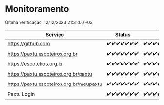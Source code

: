 # Monitoramento

Última verificação: 12/12/2023 21:31:00 -03

|Serviço|Status|Últimas 24h|
|---|---|---|
|https://github.com|<span title="2023-12-05: OK=24">✔️</span><span title="2023-12-06: OK=23">✔️</span><span title="2023-12-07: OK=24">✔️</span><span title="2023-12-08: OK=24">✔️</span><span title="2023-12-09: OK=24">✔️</span><span title="2023-12-10: OK=24">✔️</span><span title="2023-12-11: OK=24">✔️</span>|<span title="11/12/2023 21:31:00 -03 : 200">✔️</span><span title="11/12/2023 22:49:00 -03 : 200">✔️</span><span title="11/12/2023 23:22:00 -03 : 200">✔️</span><span title="12/12/2023 00:07:00 -03 : 200">✔️</span><span title="12/12/2023 01:08:00 -03 : 200">✔️</span><span title="12/12/2023 02:06:00 -03 : 200">✔️</span><span title="12/12/2023 03:08:00 -03 : 200">✔️</span><span title="12/12/2023 04:06:00 -03 : 200">✔️</span><span title="12/12/2023 05:09:00 -03 : 200">✔️</span><span title="12/12/2023 06:06:00 -03 : 200">✔️</span><span title="12/12/2023 07:07:00 -03 : 200">✔️</span><span title="12/12/2023 08:04:00 -03 : 200">✔️</span><span title="12/12/2023 09:11:00 -03 : 200">✔️</span><span title="12/12/2023 10:09:00 -03 : 200">✔️</span><span title="12/12/2023 11:06:00 -03 : 200">✔️</span><span title="12/12/2023 12:06:00 -03 : 200">✔️</span><span title="12/12/2023 13:07:00 -03 : 200">✔️</span><span title="12/12/2023 14:05:00 -03 : 200">✔️</span><span title="12/12/2023 15:08:00 -03 : 200">✔️</span><span title="12/12/2023 16:04:00 -03 : 200">✔️</span><span title="12/12/2023 17:07:00 -03 : 200">✔️</span><span title="12/12/2023 18:04:00 -03 : 200">✔️</span><span title="12/12/2023 19:05:00 -03 : 200">✔️</span><span title="12/12/2023 20:06:00 -03 : 200">✔️</span><span title="12/12/2023 21:31:00 -03 : 200">✔️</span>|
|https://paxtu.escoteiros.org.br|<span title="2023-12-05: OK=24">✔️</span><span title="2023-12-06: OK=23">✔️</span><span title="2023-12-07: OK=24">✔️</span><span title="2023-12-08: OK=24">✔️</span><span title="2023-12-09: OK=24">✔️</span><span title="2023-12-10: OK=24">✔️</span><span title="2023-12-11: OK=24">✔️</span>|<span title="11/12/2023 21:31:00 -03 : 200">✔️</span><span title="11/12/2023 22:49:00 -03 : 200">✔️</span><span title="11/12/2023 23:22:00 -03 : 200">✔️</span><span title="12/12/2023 00:07:00 -03 : 200">✔️</span><span title="12/12/2023 01:08:00 -03 : 200">✔️</span><span title="12/12/2023 02:06:00 -03 : 200">✔️</span><span title="12/12/2023 03:08:00 -03 : 200">✔️</span><span title="12/12/2023 04:06:00 -03 : 200">✔️</span><span title="12/12/2023 05:09:00 -03 : 200">✔️</span><span title="12/12/2023 06:06:00 -03 : 200">✔️</span><span title="12/12/2023 07:07:00 -03 : 200">✔️</span><span title="12/12/2023 08:04:00 -03 : 200">✔️</span><span title="12/12/2023 09:11:00 -03 : 200">✔️</span><span title="12/12/2023 10:09:00 -03 : 200">✔️</span><span title="12/12/2023 11:06:00 -03 : 200">✔️</span><span title="12/12/2023 12:06:00 -03 : 200">✔️</span><span title="12/12/2023 13:07:00 -03 : 200">✔️</span><span title="12/12/2023 14:05:00 -03 : 200">✔️</span><span title="12/12/2023 15:08:00 -03 : 200">✔️</span><span title="12/12/2023 16:04:00 -03 : 200">✔️</span><span title="12/12/2023 17:07:00 -03 : 200">✔️</span><span title="12/12/2023 18:04:00 -03 : 200">✔️</span><span title="12/12/2023 19:05:00 -03 : 200">✔️</span><span title="12/12/2023 20:06:00 -03 : 200">✔️</span><span title="12/12/2023 21:31:00 -03 : 200">✔️</span>|
|https://escoteiros.org.br|<span title="2023-12-05: OK=24">✔️</span><span title="2023-12-06: OK=23">✔️</span><span title="2023-12-07: OK=24">✔️</span><span title="2023-12-08: OK=24">✔️</span><span title="2023-12-09: OK=24">✔️</span><span title="2023-12-10: OK=24">✔️</span><span title="2023-12-11: OK=24">✔️</span>|<span title="11/12/2023 21:31:00 -03 : 200">✔️</span><span title="11/12/2023 22:49:00 -03 : 200">✔️</span><span title="11/12/2023 23:22:00 -03 : 200">✔️</span><span title="12/12/2023 00:07:00 -03 : 200">✔️</span><span title="12/12/2023 01:08:00 -03 : 200">✔️</span><span title="12/12/2023 02:06:00 -03 : 200">✔️</span><span title="12/12/2023 03:08:00 -03 : 200">✔️</span><span title="12/12/2023 04:06:00 -03 : 200">✔️</span><span title="12/12/2023 05:09:00 -03 : 200">✔️</span><span title="12/12/2023 06:06:00 -03 : 200">✔️</span><span title="12/12/2023 07:07:00 -03 : 200">✔️</span><span title="12/12/2023 08:04:00 -03 : 200">✔️</span><span title="12/12/2023 09:11:00 -03 : 200">✔️</span><span title="12/12/2023 10:09:00 -03 : 200">✔️</span><span title="12/12/2023 11:06:00 -03 : 200">✔️</span><span title="12/12/2023 12:06:00 -03 : 200">✔️</span><span title="12/12/2023 13:07:00 -03 : 200">✔️</span><span title="12/12/2023 14:05:00 -03 : 200">✔️</span><span title="12/12/2023 15:08:00 -03 : 200">✔️</span><span title="12/12/2023 16:04:00 -03 : 200">✔️</span><span title="12/12/2023 17:07:00 -03 : 200">✔️</span><span title="12/12/2023 18:04:00 -03 : 200">✔️</span><span title="12/12/2023 19:05:00 -03 : 200">✔️</span><span title="12/12/2023 20:06:00 -03 : 200">✔️</span><span title="12/12/2023 21:31:00 -03 : 200">✔️</span>|
|https://paxtu.escoteiros.org.br/paxtu|<span title="2023-12-05: OK=24">✔️</span><span title="2023-12-06: OK=23">✔️</span><span title="2023-12-07: OK=24">✔️</span><span title="2023-12-08: OK=24">✔️</span><span title="2023-12-09: OK=24">✔️</span><span title="2023-12-10: OK=24">✔️</span><span title="2023-12-11: OK=24">✔️</span>|<span title="11/12/2023 21:31:00 -03 : 200">✔️</span><span title="11/12/2023 22:49:00 -03 : 200">✔️</span><span title="11/12/2023 23:22:00 -03 : 200">✔️</span><span title="12/12/2023 00:07:00 -03 : 200">✔️</span><span title="12/12/2023 01:08:00 -03 : 200">✔️</span><span title="12/12/2023 02:06:00 -03 : 200">✔️</span><span title="12/12/2023 03:08:00 -03 : 200">✔️</span><span title="12/12/2023 04:06:00 -03 : 200">✔️</span><span title="12/12/2023 05:09:00 -03 : 200">✔️</span><span title="12/12/2023 06:06:00 -03 : 200">✔️</span><span title="12/12/2023 07:07:00 -03 : 200">✔️</span><span title="12/12/2023 08:04:00 -03 : 200">✔️</span><span title="12/12/2023 09:11:00 -03 : 200">✔️</span><span title="12/12/2023 10:09:00 -03 : 200">✔️</span><span title="12/12/2023 11:06:00 -03 : 200">✔️</span><span title="12/12/2023 12:06:00 -03 : 200">✔️</span><span title="12/12/2023 13:07:00 -03 : 200">✔️</span><span title="12/12/2023 14:05:00 -03 : 200">✔️</span><span title="12/12/2023 15:08:00 -03 : 200">✔️</span><span title="12/12/2023 16:04:00 -03 : 200">✔️</span><span title="12/12/2023 17:07:00 -03 : 200">✔️</span><span title="12/12/2023 18:05:00 -03 : 200">✔️</span><span title="12/12/2023 19:05:00 -03 : 200">✔️</span><span title="12/12/2023 20:06:00 -03 : 200">✔️</span><span title="12/12/2023 21:31:00 -03 : 200">✔️</span>|
|https://paxtu.escoteiros.org.br/meupaxtu|<span title="2023-12-05: OK=24">✔️</span><span title="2023-12-06: OK=23">✔️</span><span title="2023-12-07: OK=24">✔️</span><span title="2023-12-08: OK=24">✔️</span><span title="2023-12-09: OK=24">✔️</span><span title="2023-12-10: OK=24">✔️</span><span title="2023-12-11: OK=24">✔️</span>|<span title="11/12/2023 21:31:00 -03 : 200">✔️</span><span title="11/12/2023 22:49:00 -03 : 200">✔️</span><span title="11/12/2023 23:22:00 -03 : 200">✔️</span><span title="12/12/2023 00:07:00 -03 : 200">✔️</span><span title="12/12/2023 01:08:00 -03 : 200">✔️</span><span title="12/12/2023 02:06:00 -03 : 200">✔️</span><span title="12/12/2023 03:08:00 -03 : 200">✔️</span><span title="12/12/2023 04:06:00 -03 : 200">✔️</span><span title="12/12/2023 05:09:00 -03 : 200">✔️</span><span title="12/12/2023 06:06:00 -03 : 200">✔️</span><span title="12/12/2023 07:07:00 -03 : 200">✔️</span><span title="12/12/2023 08:04:00 -03 : 200">✔️</span><span title="12/12/2023 09:11:00 -03 : 200">✔️</span><span title="12/12/2023 10:09:00 -03 : 200">✔️</span><span title="12/12/2023 11:06:00 -03 : 200">✔️</span><span title="12/12/2023 12:06:00 -03 : 200">✔️</span><span title="12/12/2023 13:07:00 -03 : 200">✔️</span><span title="12/12/2023 14:05:00 -03 : 200">✔️</span><span title="12/12/2023 15:08:00 -03 : 200">✔️</span><span title="12/12/2023 16:04:00 -03 : 200">✔️</span><span title="12/12/2023 17:07:00 -03 : 200">✔️</span><span title="12/12/2023 18:05:00 -03 : 200">✔️</span><span title="12/12/2023 19:05:00 -03 : 200">✔️</span><span title="12/12/2023 20:06:00 -03 : 200">✔️</span><span title="12/12/2023 21:31:00 -03 : 200">✔️</span>|
|Paxtu Login|<span title="2023-12-05: OK=24">✔️</span><span title="2023-12-06: OK=23">✔️</span><span title="2023-12-07: OK=24">✔️</span><span title="2023-12-08: OK=24">✔️</span><span title="2023-12-09: OK=24">✔️</span><span title="2023-12-10: OK=24">✔️</span><span title="2023-12-11: OK=24">✔️</span>|<span title="11/12/2023 21:31:00 -03 : 200">✔️</span><span title="11/12/2023 22:49:00 -03 : 200">✔️</span><span title="11/12/2023 23:22:00 -03 : 200">✔️</span><span title="12/12/2023 00:07:00 -03 : 200">✔️</span><span title="12/12/2023 01:08:00 -03 : 200">✔️</span><span title="12/12/2023 02:06:00 -03 : 200">✔️</span><span title="12/12/2023 03:08:00 -03 : 200">✔️</span><span title="12/12/2023 04:06:00 -03 : 200">✔️</span><span title="12/12/2023 05:09:00 -03 : 200">✔️</span><span title="12/12/2023 06:06:00 -03 : 200">✔️</span><span title="12/12/2023 07:07:00 -03 : 200">✔️</span><span title="12/12/2023 08:04:00 -03 : 200">✔️</span><span title="12/12/2023 09:11:00 -03 : 200">✔️</span><span title="12/12/2023 10:09:00 -03 : 200">✔️</span><span title="12/12/2023 11:06:00 -03 : 200">✔️</span><span title="12/12/2023 12:06:00 -03 : 200">✔️</span><span title="12/12/2023 13:07:00 -03 : 200">✔️</span><span title="12/12/2023 14:05:00 -03 : 200">✔️</span><span title="12/12/2023 15:08:00 -03 : 200">✔️</span><span title="12/12/2023 16:04:00 -03 : 200">✔️</span><span title="12/12/2023 17:07:00 -03 : 200">✔️</span><span title="12/12/2023 18:05:00 -03 : 200">✔️</span><span title="12/12/2023 19:05:00 -03 : 200">✔️</span><span title="12/12/2023 20:06:00 -03 : 200">✔️</span><span title="12/12/2023 21:31:00 -03 : 200">✔️</span>|
